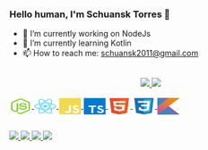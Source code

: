 ### Hello human, I'm Schuansk Torres 🖖

- 🔭 I’m currently working on NodeJs
- 🌱 I’m currently learning Kotlin
- 📫 How to reach me: schuansk2011@gmail.com

##

<div align="center">
  <a href="https://github.com/schuansk">
  <img height="180em" src="https://github-readme-stats.vercel.app/api?username=schuansk&show_icons=true&theme=nightowl&include_all_commits=true&count_private=true"/>
  <img height="180em" src="https://github-readme-stats.vercel.app/api/top-langs/?username=schuansk&layout=compact&langs_count=7&theme=nightowl"/>
</div>
 
<div style="display: inline_block"><br>
  <img align="center" alt="Schuansk-NodeJs" height="30" width="40" src="https://github.com/devicons/devicon/blob/master/icons/nodejs/nodejs-original.svg">
  <img align="center" alt="Schuansk-React" height="30" width="40" src="https://raw.githubusercontent.com/devicons/devicon/master/icons/react/react-original.svg">
  <img align="center" alt="Schuansk-Js" height="30" width="40" src="https://raw.githubusercontent.com/devicons/devicon/master/icons/javascript/javascript-plain.svg">
  <img align="center" alt="Schuansk-Ts" height="30" width="40" src="https://raw.githubusercontent.com/devicons/devicon/master/icons/typescript/typescript-plain.svg">
  <img align="center" alt="Schuansk-HTML" height="30" width="40" src="https://raw.githubusercontent.com/devicons/devicon/master/icons/html5/html5-original.svg">
  <img align="center" alt="Schuansk-CSS" height="30" width="40" src="https://raw.githubusercontent.com/devicons/devicon/master/icons/css3/css3-original.svg">
  <img align="center" alt="Schuansk-Kotlin" height="30" width="40" src="https://github.com/devicons/devicon/blob/master/icons/kotlin/kotlin-original.svg">
</div>
  
##
  
<div>
  <a href="https://api.whatsapp.com/send?phone=5512981706988&text=Oi%20do%20Github%2C%20tudo%20bom%3F" target="_blank">
    <img src="https://img.shields.io/badge/WhatsApp-25D366?style=for-the-badge&logo=whatsapp&logoColor=white" target="_blank">
  </a>
  <a href="https://t.me/schuansk" target="_blank">
    <img src="https://img.shields.io/badge/Telegram-2CA5E0?style=for-the-badge&logo=telegram&logoColor=white" target="_blank">
  </a>
  <a href="https://www.linkedin.com/in/schuansk" target="_blank">
    <img src="https://img.shields.io/badge/-LinkedIn-%230077B5?style=for-the-badge&logo=linkedin&logoColor=white" target="_blank">
  </a> 
  <a href="https://instagram.com/schuansk" target="_blank">
      <img src="https://img.shields.io/badge/-Instagram-%23E4405F?style=for-the-badge&logo=instagram&logoColor=white" target="_blank">
  </a>
</div>
